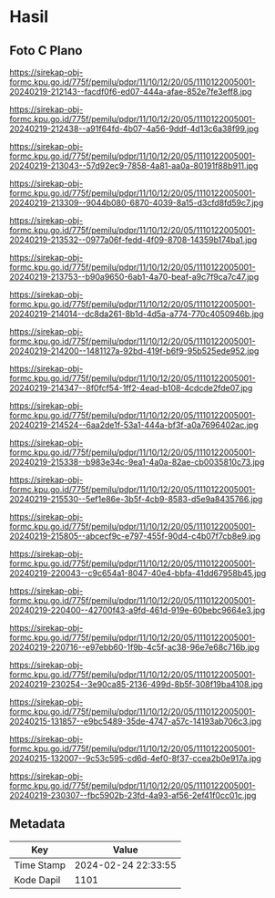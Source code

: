 # Hasil

## Foto C Plano

https://sirekap-obj-formc.kpu.go.id/775f/pemilu/pdpr/11/10/12/20/05/1110122005001-20240219-212143--facdf0f6-ed07-444a-afae-852e7fe3eff8.jpg

https://sirekap-obj-formc.kpu.go.id/775f/pemilu/pdpr/11/10/12/20/05/1110122005001-20240219-212438--a91f64fd-4b07-4a56-9ddf-4d13c6a38f99.jpg

https://sirekap-obj-formc.kpu.go.id/775f/pemilu/pdpr/11/10/12/20/05/1110122005001-20240219-213043--57d92ec9-7858-4a81-aa0a-80191f88b911.jpg

https://sirekap-obj-formc.kpu.go.id/775f/pemilu/pdpr/11/10/12/20/05/1110122005001-20240219-213309--9044b080-6870-4039-8a15-d3cfd8fd59c7.jpg

https://sirekap-obj-formc.kpu.go.id/775f/pemilu/pdpr/11/10/12/20/05/1110122005001-20240219-213532--0977a06f-fedd-4f09-8708-14359b174ba1.jpg

https://sirekap-obj-formc.kpu.go.id/775f/pemilu/pdpr/11/10/12/20/05/1110122005001-20240219-213753--b90a9650-6ab1-4a70-beaf-a9c7f9ca7c47.jpg

https://sirekap-obj-formc.kpu.go.id/775f/pemilu/pdpr/11/10/12/20/05/1110122005001-20240219-214014--dc8da261-8b1d-4d5a-a774-770c4050946b.jpg

https://sirekap-obj-formc.kpu.go.id/775f/pemilu/pdpr/11/10/12/20/05/1110122005001-20240219-214200--1481127a-92bd-419f-b6f9-95b525ede952.jpg

https://sirekap-obj-formc.kpu.go.id/775f/pemilu/pdpr/11/10/12/20/05/1110122005001-20240219-214347--8f0fcf54-1ff2-4ead-b108-4cdcde2fde07.jpg

https://sirekap-obj-formc.kpu.go.id/775f/pemilu/pdpr/11/10/12/20/05/1110122005001-20240219-214524--6aa2de1f-53a1-444a-bf3f-a0a7696402ac.jpg

https://sirekap-obj-formc.kpu.go.id/775f/pemilu/pdpr/11/10/12/20/05/1110122005001-20240219-215338--b983e34c-9ea1-4a0a-82ae-cb0035810c73.jpg

https://sirekap-obj-formc.kpu.go.id/775f/pemilu/pdpr/11/10/12/20/05/1110122005001-20240219-215530--5ef1e86e-3b5f-4cb9-8583-d5e9a8435766.jpg

https://sirekap-obj-formc.kpu.go.id/775f/pemilu/pdpr/11/10/12/20/05/1110122005001-20240219-215805--abcecf9c-e797-455f-90d4-c4b07f7cb8e9.jpg

https://sirekap-obj-formc.kpu.go.id/775f/pemilu/pdpr/11/10/12/20/05/1110122005001-20240219-220043--c9c654a1-8047-40e4-bbfa-41dd67958b45.jpg

https://sirekap-obj-formc.kpu.go.id/775f/pemilu/pdpr/11/10/12/20/05/1110122005001-20240219-220400--42700f43-a9fd-461d-919e-60bebc9664e3.jpg

https://sirekap-obj-formc.kpu.go.id/775f/pemilu/pdpr/11/10/12/20/05/1110122005001-20240219-220716--e97ebb60-1f9b-4c5f-ac38-96e7e68c716b.jpg

https://sirekap-obj-formc.kpu.go.id/775f/pemilu/pdpr/11/10/12/20/05/1110122005001-20240219-230254--3e90ca85-2136-499d-8b5f-308f19ba4108.jpg

https://sirekap-obj-formc.kpu.go.id/775f/pemilu/pdpr/11/10/12/20/05/1110122005001-20240215-131857--e9bc5489-35de-4747-a57c-14193ab706c3.jpg

https://sirekap-obj-formc.kpu.go.id/775f/pemilu/pdpr/11/10/12/20/05/1110122005001-20240215-132007--9c53c595-cd6d-4ef0-8f37-ccea2b0e917a.jpg

https://sirekap-obj-formc.kpu.go.id/775f/pemilu/pdpr/11/10/12/20/05/1110122005001-20240219-230307--fbc5902b-23fd-4a93-af56-2ef41f0cc01c.jpg


## Metadata

| Key        | Value               |
| ---------- | ------------------- |
| Time Stamp | 2024-02-24 22:33:55 |
| Kode Dapil | 1101                |



